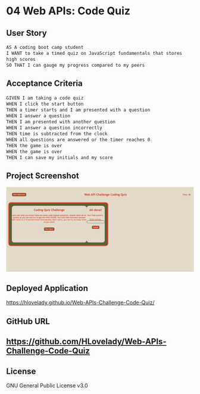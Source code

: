 # 04 Web APIs: Code Quiz

## User Story

```
AS A coding boot camp student
I WANT to take a timed quiz on JavaScript fundamentals that stores high scores
SO THAT I can gauge my progress compared to my peers
```

## Acceptance Criteria

```
GIVEN I am taking a code quiz
WHEN I click the start button
THEN a timer starts and I am presented with a question
WHEN I answer a question
THEN I am presented with another question
WHEN I answer a question incorrectly
THEN time is subtracted from the clock
WHEN all questions are answered or the timer reaches 0
THEN the game is over
WHEN the game is over
THEN I can save my initials and my score
```

## Project Screenshot

![A user clicks through an interactive coding quiz, then enters initials to save the high score before resetting and starting over.](./Assets/screenshot.png)


## Deployed Application

https://hlovelady.github.io/Web-APIs-Challenge-Code-Quiz/

## GitHub URL
https://github.com/HLovelady/Web-APIs-Challenge-Code-Quiz
---

## License
GNU General Public License v3.0
